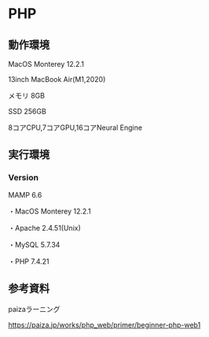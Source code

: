 # PHP



## 動作環境

MacOS Monterey 12.2.1

13inch MacBook Air(M1,2020)

メモリ 8GB

SSD 256GB

8コアCPU,7コアGPU,16コアNeural Engine

## 実行環境

### Version

MAMP 6.6

・MacOS Monterey 12.2.1

・Apache 2.4.51(Unix)

・MySQL 5.7.34

・PHP 7.4.21

## 参考資料

paizaラーニング

https://paiza.jp/works/php_web/primer/beginner-php-web1